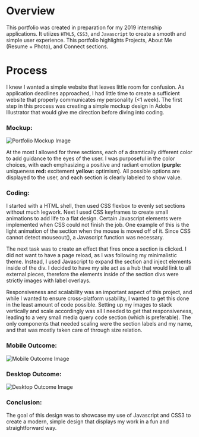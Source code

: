 # Overview
This portfolio was created in preparation for my 2019 internship applications. It utiizes `HTML5`, `CSS3`, and `Javascript` to create a smooth and simple user experience. This portfolio highlights Projects, About Me (Resume + Photo), and Connect sections.

# Process

I knew I wanted a simple website that leaves little room for confusion. As application deadlines approached, I had little time to create a sufficient website that properly communicates my personality (<1 week). The first step in this process was creating a simple mockup design in Adobe Illustrator that would give me direction before diving into coding.

### Mockup:

![Portfolio Mockup Image](https://i.imgur.com/kE86gXZ.png?1)

At the most I allowed for three sections, each of a dramtically different color to add guidance to the eyes of the user. I was purposeful in the color choices, with each emphasizing a positive and radiant emotion (**purple:** uniqueness   **red:** excitement   **yellow:** optimism). All possible options are displayed to the user, and each section is clearly labeled to show value.

### Coding:

I started with a HTML shell, then used CSS flexbox to evenly set sections without much legwork. Next I used CSS keyframes to create small animations to add life to a flat design. Certain Javascript elements were implemented when CSS could not finish the job. One example of this is the light animation of the section when the mouse is moved off of it. Since CSS cannot detect mouseout(), a Javascript function was necessary. 

The next task was to create an effect that fires once a section is clicked. I did not want to have a page reload, as I was following my minimalistic theme. Instead, I used Javascript to expand the section and inject elements inside of the div. I decided to have my site act as a hub that would link to all external pieces, therefore the elements inside of the section divs were strictly images with label overlays.

Responsiveness and scalability was an important aspect of this project, and while I wanted to ensure cross-platform usability, I wanted to get this done in the least amount of code possible. Setting up my images to stack vertically and scale accordingly was all I needed to get that responsiveness, leading to a very small media query code section (which is preferable). The only components that needed scaling were the section labels and my name, and that was mostly taken care of through size relation.

### Mobile Outcome:

![Mobile Outcome Image](https://i.imgur.com/7WOJnPNm.png)

### Desktop Outcome:

![Desktop Outcome Image](https://i.imgur.com/mk9MTBe.png?1)

### Conclusion:

The goal of this design was to showcase my use of Javascript and CSS3 to create a modern, simple design that displays my work in a fun and straightforward way.
